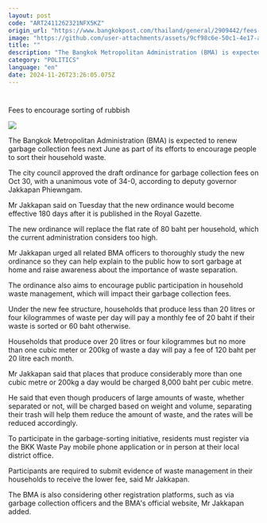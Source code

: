 ```yaml
---
layout: post
code: "ART2411262321NFX5KZ"
origin_url: "https://www.bangkokpost.com/thailand/general/2909442/fees-to-encourage-sorting-of-rubbish"
image: "https://github.com/user-attachments/assets/9cf98c6e-50c1-4e17-a0a2-b5f5d21b5558"
title: ""
description: "The Bangkok Metropolitan Administration (BMA) is expected to renew garbage collection fees next June as part of its efforts to encourage people to sort their household waste."
category: "POLITICS"
language: "en"
date: 2024-11-26T23:26:05.075Z
---
```


# 

Fees to encourage sorting of rubbish

![](https://github.com/user-attachments/assets/420470fb-da59-4600-8012-b3afd603bc89)

The Bangkok Metropolitan Administration (BMA) is expected to renew garbage collection fees next June as part of its efforts to encourage people to sort their household waste.

The city council approved the draft ordinance for garbage collection fees on Oct 30, with a unanimous vote of 34-0, according to deputy governor Jakkapan Phiewngam.

Mr Jakkapan said on Tuesday that the new ordinance would become effective 180 days after it is published in the Royal Gazette.

The new ordinance will replace the flat rate of 80 baht per household, which the current administration considers too high.

Mr Jakkapan urged all related BMA officers to thoroughly study the new ordinance so they can help explain to the public how to sort garbage at home and raise awareness about the importance of waste separation.

The ordinance also aims to encourage public participation in household waste management, which will impact their garbage collection fees.

Under the new fee structure, households that produce less than 20 litres or four kilogrammes of waste per day will pay a monthly fee of 20 baht if their waste is sorted or 60 baht otherwise.

Households that produce over 20 litres or four kilogrammes but no more than one cubic meter or 200kg of waste a day will pay a fee of 120 baht per 20 litre each month.

Mr Jakkapan said that places that produce considerably more than one cubic metre or 200kg a day would be charged 8,000 baht per cubic metre.

He said that even though producers of large amounts of waste, whether separated or not, will be charged based on weight and volume, separating their trash will help them reduce the amount of waste, and the rates will be reduced accordingly.

To participate in the garbage-sorting initiative, residents must register via the BKK Waste Pay mobile phone application or in person at their local district office.

Participants are required to submit evidence of waste management in their households to receive the lower fee, said Mr Jakkapan.

The BMA is also considering other registration platforms, such as via garbage collection officers and the BMA's official website, Mr Jakkapan added.